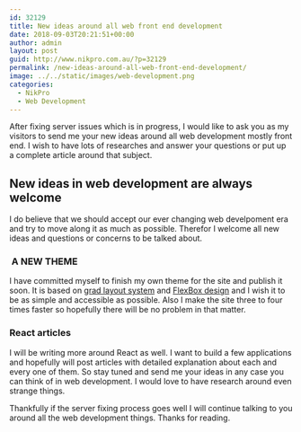 ```yaml
---
id: 32129
title: New ideas around all web front end development
date: 2018-09-03T20:21:51+00:00
author: admin
layout: post
guid: http://www.nikpro.com.au/?p=32129
permalink: /new-ideas-around-all-web-front-end-development/
image: ../../static/images/web-development.png
categories:
  - NikPro
  - Web Development
---
```

After fixing server issues which is in progress, I would like to ask you as my visitors to send me your new ideas around all web development mostly front end. I wish to have lots of researches and answer your questions or put up a complete article around that subject.

## New ideas in web development are always welcome

I do believe that we should accept our ever changing web develpoment era and try to move along it as much as possible. Therefor I welcome all new ideas and questions or concerns to be talked about.

###  A NEW THEME

I have committed myself to finish my own theme for the site and publish it soon. It is based on [grad layout system](http://www.nikpro.com.au/css-grid-layout-review-with-examples-part-1/) and [FlexBox design](http://www.nikpro.com.au/flexbox-explained-in-a-simple-way-with-examples-part-1/) and I wish it to be as simple and accessible as possible. Also I make the site three to four times faster so hopefully there will be no problem in that matter.

### React articles

I will be writing more around React as well. I want to build a few applications and hopefully will post articles with detailed explanation about each and every one of them. So stay tuned and send me your ideas in any case you can think of in web development. I would love to have research around even strange things. 

Thankfully if the server fixing process goes well I will continue talking to you around all the web development things. Thanks for reading. 
